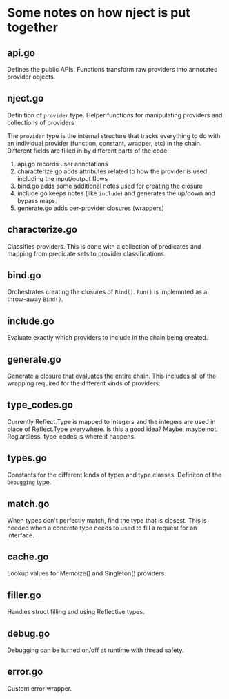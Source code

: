# Some notes on how nject is put together

## api.go

Defines the public APIs.  Functions transform raw providers into
annotated provider objects.

## nject.go

Definition of `provider` type.  Helper functions for manipulating
providers and collections of providers

The `provider` type is the internal structure that tracks everything to
do with an individual provider (function, constant, wrapper, etc) in
the chain.  Different fields are filled in by different parts of the
code: 

1. api.go records user annotations
2. characterize.go adds attributes related to how the provider is used
   including the input/output flows
3. bind.go adds some additional notes used for creating the closure
4. include.go keeps notes (like `include`) and generates the up/down and
   bypass maps.
5. generate.go adds per-provider closures (wrappers)

## characterize.go

Classifies providers.  This is done with a collection of predicates
and mapping from predicate sets to provider classifications.

## bind.go

Orchestrates creating the closures of `Bind()`.  `Run()` is implemnted
as a throw-away `Bind()`.

## include.go

Evaluate exactly which providers to include in the chain being created.

## generate.go

Generate a closure that evaluates the entire chain.  This includes all
of the wrapping required for the different kinds of providers.

## type_codes.go

Currently Reflect.Type is mapped to integers and the integers are used
in place of Reflect.Type everywhere.  Is this a good idea?  Maybe, maybe
not.  Reglardless, type_codes is where it happens.

## types.go

Constants for the different kinds of types and type classes.  Definiton of
the `Debugging` type.

## match.go

When types don't perfectly match, find the type that is closest.  This is needed
when a concrete type needs to used to fill a request for an interface.

## cache.go

Lookup values for Memoize() and  Singleton() providers.

## filler.go

Handles struct filling and using Reflective types.

## debug.go

Debugging can be turned on/off at runtime with thread safety.

## error.go

Custom error wrapper.
